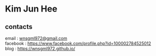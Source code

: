 # Kim Jun Hee

## contacts
email : wnsgml972@gmail.com </br>
facebook : https://www.facebook.com/profile.php?id=100002784525012
blog : https://wnsgml972.github.io/
